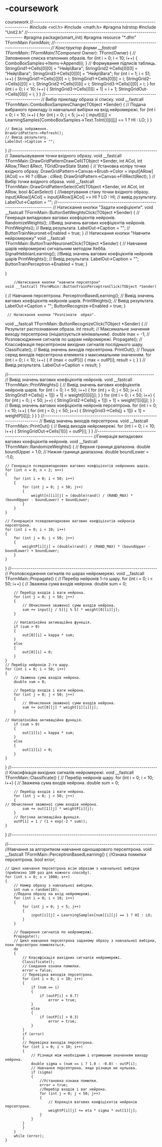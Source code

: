 # -coursework
 coursework
//---------------------------------------------------------------------------
#include <vcl.h>
#include <math.h>
#pragma hdrstop
#include "Unit2.h"
//---------------------------------------------------------------------------
#pragma package(smart_init)
#pragma resource "*.dfm"
TFormMain *FormMain;
//---------------------------------------------------------------------------
// Конструктор форми
__fastcall TFormMain::TFormMain(TComponent* Owner): TForm(Owner)
{
	// Заповнення списка еталонних образів.
	for (int i = 0; i < 10; i++)
	{
		ComboBoxSamples->Items->Append(i);
	}
// Формування підписів таблиць.
	StringGrid1->Cells[0][0] = "Нейр\\Вага";
	StringGrid2->Cells[0][0] = "Нейр\\Вага";
	StringGrid3->Cells[0][0] = "Нейр\\Вага";
	for (int i = 1; i < 51; i++)
	{
		StringGrid1->Cells[i][0] = i;
		StringGrid1->Cells[0][i] = i;
		StringGrid2->Cells[i][0] = i;
		StringGrid2->Cells[0][i] = i;
		StringGrid3->Cells[i][0] = i;
	}
	for (int i = 0; i < 10; i++)
	{
		StringGrid3->Cells[0][i + 1] = i + 1;
		StringGridOut->Cells[0][i] = i;
	}
}
//---------------------------------------------------------------------------
// Вибір прикладу образа зі списку.
void __fastcall TFormMain::ComboBoxSamplesChange(TObject *Sender)
{
// Подача вибраного прикладу із навчальної вибірки на вхід нейромережі.
	for (int i = 0; i < 10; i++)
	{
		for (int j = 0; j < 5; j++)
		{
			input[i][j] = LearningSamples[ComboBoxSamples->Text.ToInt()][i][j] == 1 ? HI : LO;
		}
	}

	// Вивід зображення.
	DrawGridPattern->Refresh();
	// Вивід результату.
	LabelOut->Caption = "";
}
//---------------------------------------------------------------------------
	   // Замальовування точки вхідного образу.
void __fastcall TFormMain::DrawGridPatternDrawCell(TObject *Sender, int ACol, int ARow,TRect &Rect, TGridDrawState State)
{
  // Установка коліру точки вхідного образу.
  DrawGridPattern->Canvas->Brush->Color = input[ARow][ACol] == HI ? clBlue : clRed;
  DrawGridPattern->Canvas->FillRect(Rect);
}
		   // Вибір точки вхідного образа.
void __fastcall TFormMain::DrawGridPatternSelectCell(TObject *Sender, int ACol, int ARow, bool &CanSelect)
{
	//Інвертування стану точки вхідного образу.
	input[ARow][ACol] = input[ARow][ACol] == HI ? LO : HI;
	// вивід рузультату.
	LabelOut->Caption = "";
//---------------------------------------------------------------------------
// Натискання кнопки "Задати коефіцієнти".
void __fastcall TFormMain::ButtonSetWeightsClick(TObject *Sender)
{
	//Генерація випадкових вагових коефіцієнтів нейронів.
	RandomizeWeights();
	//Вивід значень вагових коефіцієнтів нейронів.
	PrintWeights();
	// Вивід результата.
	LabelOut->Caption = "";
	//
	ButtonTrainNeuronet->Enabled = true;
}
// Натискання кнопки "Навчити нейромережу"
void __fastcall TFormMain::ButtonTrainNeuronetClick(TObject *Sender)
{
	//  Навчання шарів нейромережі сигнальним методом Хебба.
	SignalHebbianLearning();
	//Вивід значень вагових коефіцієнтів нейронів шарів
	PrintWeights();
	// Вивід результата.
	LabelOut->Caption = "";
	ButtonTrainPerceptron->Enabled = true;
}

}
	
		//Натискання кнопки "навчити персептрон"
	void __fastcall TFormMain::ButtonTrainPerceptronClick(TObject *Sender)
{
	// Навчання персептрона.
	PerceptronBasedLearning();
	// Вивід значень вагових коефіцієнтів нейронів шарів.
	PrintWeights();
	// Вивід результата.
	LabelOut->Caption = "";
	ButtonRecognize->Enabled = true;
}
	 
	 // Натискання кнопки "Розпізнати  образ".
void __fastcall TFormMain::ButtonRecognizeClick(TObject *Sender)
{
// Результат распознавания образа.
	int result;
	// Максимальне значення виходу персептрона (ініціалізується мінімальним).
	double max = -1;
	// Розповсюдження сигналів по шарам нейромережі.
	Propagate();
	// Классифікація персептроном вихідних сигналів посліднього шару.
	Classificate();
	// Вивід значень виходів персептрона.
	PrintOut();
	// Пошук серед виходів персептрона елемента з максимальним значенням.
	for (int i = 0; i < 10; i++)
	{
		if (max < outP[i])
		{
			max = outP[i];
			result = i;
		}
	}
	// Вивід результата.
	LabelOut->Caption = result;
}

//---------------------------------------------------------------------------
				// Вивід значень вагових коефіцієнтів нейронів.
void __fastcall TFormMain::PrintWeights()
{
	// Вивід значень вагових коефіцієнтів нейронів шарів.
	for (int i = 0; i < 50; i++)
	{
		for (int j = 0; j < 50; j++)
		{
			StringGrid1->Cells[j + 1][i + 1] = weight[0][i][j];
		}
	}
	for (int i = 0; i < 50; i++)
	{
		for (int j = 0; j < 50; j++)
		{
			StringGrid2->Cells[j + 1][i + 1] = weight[1][i][j];
		}
	}
	// Вивід значень вагових коефіцієнтів нейронів персептрона.
	for (int i = 0; i < 10; i++)
	{
		for (int j = 0; j < 50; j++)
		{
			StringGrid3->Cells[j + 1][i + 1] = weightP[i][j];
		}
	}
}
//---------------------------------------------------------------------------
// Вивід значень виходів персептрона.
void __fastcall TFormMain::PrintOut()
{
	// Вивід виходів нейромережі.
	for (int i = 0; i < 10; i++)
	{
		StringGridOut->Cells[1][i] = outP[i];
	}
}
//---------------------------------------------------------------------------
//Генерація випадкових вагових коефіцієнтів нейронів.
void __fastcall TFormMain::RandomizeWeights()
{
	// Верхня границя діапазона.
	double boundUpper = 1.0;
	// Нижня границя диапазона.
	double boundLower = -1.0;

	// Генерація псевдовипадкових вагових коефіцієнтів нейронних шарів.
	for (int n = 0; n < 2; n++)
	{
		for (int i = 0; i < 50; i++)
		{
			for (int j = 0; j < 50; j++)
			{
				weight[n][i][j] = (double)rand() / (RAND_MAX) * (boundUpper - boundLower) + boundLower;
			}
		}
	}

	// Генерациія псевдовипадкових вагових коефіцієнтів нейронів персептрона.
	for (int i = 0; i < 10; i++)
	{
		for (int j = 0; j < 50; j++)
		{
			weightP[i][j] = (double)rand() / (RAND_MAX) * (boundUpper - boundLower) + boundLower;
		}
	}
}
//---------------------------------------------------------------------------
// Розповсюдження сигналів по шарах нейромережі.
void __fastcall TFormMain::Propagate()
{
	// Перебір нейронів 1-го шару.
	for (int i = 0; i < 50; i++)
	{
		// Зважена сума входів нейрона.
		double sum = 0;

		// Перебір входів і ваги нейрона.
		for (int j = 0; j < 50; j++)
		{
			// Обчислення зваженої суми входів нейрона.
			sum += input[j / 5][j % 5] * weight[0][i][j];
		}

		// Напівлінійна активаційна функція.
		if (sum > 0)
		{
			out[0][i] = kappa * sum;
		}
		else
		{
			out[0][i] = 0;
		}
	}
	// Перебір нейронів 2-го шару.
	for (int i = 0; i < 50; i++)
	{
		// Зважена сума входів нейрона.
		double sum = 0;

		// Перебір входів і ваги нейрона.
		for (int j = 0; j < 50; j++)
		{
			// Обчислення зваженої суми входів нейрона.
			sum += out[0][j] * weight[1][i][j];
		}

	// Напівлінійна активаційна функція.
		if (sum > 0)
		{
			out[1][i] = kappa * sum;
		}
		else
		{
			out[1][i] = 0;
		}
	}
}
//---------------------------------------------------------------------------
// Класифікація вихідних сигналів нейромережі.
void __fastcall TFormMain::Classificate()
{
	// Перебір нейронів шару.
	for (int i = 0; i < 10; i++)
	{
		// Зважена сума входів нейрона.
		double sum = 0;

		// Перебір входів і ваги нейрона.
		for (int j = 0; j < 50; j++)
		{
	// Обчислення зваженої суми входів нейрона.
			sum += out[1][j] * weightP[i][j];
		}
		// Логічна активаційна функція.
		outP[i] = 1 / (1 + exp(-2 * sum));
	}
}
//---------------------------------------------------------------------------

//---------------------------------------------------------------------------
//Навчання за алгоритмом навчання одношарового персептрона.
void __fastcall TFormMain::PerceptronBasedLearning()
{
	//Ознака помилки персептрона.
	bool error;

	// Цикл навчання персептрона всім образам з навчальної вибірки (приблизно 100 раз для кожного способу).
	for (int s = 0; s < 1000; s++)
	{
		// Номер образу з навчальної вибірки.
		int num = random(10);
		//Подача образу на вхід нейромережі.
		for (int i = 0; i < 10; i++)
		{
			for (int j = 0; j < 5; j++)
			{
				input[i][j] = LearningSamples[num][i][j] == 1 ? HI : LO;
			}
		}

		// Поширення сигналів по нейромережі.
		Propagate();
		// Цикл навчання персептрона заданому образу з навчальної вибірки, поки персептрон помиляється.
		do
		{
			// Класифікація вихідних сигналів нейромережі.
			Classificate();
			// Скидання ознаки помилки.
			error = false;
			// Перевірка виходів персептрона.
			for (int i = 0; i < 10; i++)
			{
				if (num == i)
				{
					if (outP[i] < 0.7)
						error = true;
				}
				else
				{
					if (outP[i] > 0.3)
						error = true;
				}
			}
			if (error)
			{
			// Перевірка виходів персептрона.
			for (int i = 0; i < 10; i++)
			{
				// Різниця між необхідним і отриманим значенням виходу нейрона.
				double sigma = (num == i ? 1.0 : -0.0) - outP[i];
				// Навчання персептрона, якщо різниця не нульова.
				if (sigma)
				{
					//Установка ознаки помилки.
					error = true;
					//Перебір входів і ваг нейрона.
					for (int j = 0; j < 50; j++)
					{
						// Корекція вагових коефіцієнтів нейронів персептрона.
						weightP[i][j] += eta * sigma * out[1][j];
					}
				}
			}
			}
		}
		while (error);
	}

